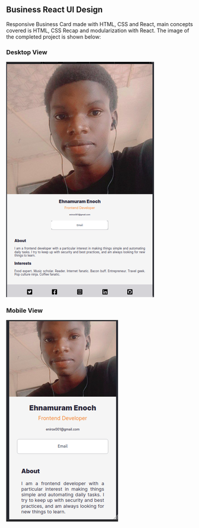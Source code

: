 ## Business React UI Design

Responsive Business Card made with HTML, CSS and React, main concepts covered is HTML, CSS Recap and modularization with React. The image of the completed project is shown below:


### Desktop View

![Desktop View](./src/images/final/desktop-view.png)

### Mobile View

![Mobile View](./src/images/final/mobile-view.png)

